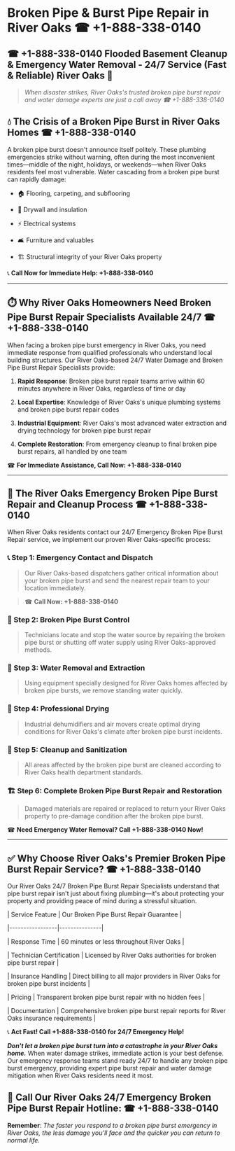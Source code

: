 # Broken Pipe & Burst Pipe Repair in River Oaks ☎ +1-888-338-0140  
## ☎ +1-888-338-0140 Flooded Basement Cleanup & Emergency Water Removal - 24/7 Service (Fast & Reliable) River Oaks 🚨  

> *When disaster strikes, River Oaks's trusted broken pipe burst repair and water damage experts are just a call away ☎ +1-888-338-0140*  

## 💧 The Crisis of a Broken Pipe Burst in River Oaks Homes ☎ +1-888-338-0140  

A broken pipe burst doesn't announce itself politely. These plumbing emergencies strike without warning, often during the most inconvenient times—middle of the night, holidays, or weekends—when River Oaks residents feel most vulnerable. Water cascading from a broken pipe burst can rapidly damage:  

* 🏠 Flooring, carpeting, and subflooring  
* 🧱 Drywall and insulation  
* ⚡ Electrical systems  
* 🛋️ Furniture and valuables  
* 🏗️ Structural integrity of your River Oaks property  

📞 **Call Now for Immediate Help: +1-888-338-0140**  

---  

## ⏱️ Why River Oaks Homeowners Need Broken Pipe Burst Repair Specialists Available 24/7 ☎ +1-888-338-0140  

When facing a broken pipe burst emergency in River Oaks, you need immediate response from qualified professionals who understand local building structures. Our River Oaks-based 24/7 Water Damage and Broken Pipe Burst Repair Specialists provide:  

1. **Rapid Response**: Broken pipe burst repair teams arrive within 60 minutes anywhere in River Oaks, regardless of time or day  
2. **Local Expertise**: Knowledge of River Oaks's unique plumbing systems and broken pipe burst repair codes  
3. **Industrial Equipment**: River Oaks's most advanced water extraction and drying technology for broken pipe burst repair  
4. **Complete Restoration**: From emergency cleanup to final broken pipe burst repairs, all handled by one team  

☎ **For Immediate Assistance, Call Now: +1-888-338-0140**  

---  

## 🔧 The River Oaks Emergency Broken Pipe Burst Repair and Cleanup Process ☎ +1-888-338-0140  

When River Oaks residents contact our 24/7 Emergency Broken Pipe Burst Repair service, we implement our proven River Oaks-specific process:  

### 📞 Step 1: Emergency Contact and Dispatch  
> Our River Oaks-based dispatchers gather critical information about your broken pipe burst and send the nearest repair team to your location immediately.  
> ☎ **Call Now: +1-888-338-0140**  

### 🚿 Step 2: Broken Pipe Burst Control  
> Technicians locate and stop the water source by repairing the broken pipe burst or shutting off water supply using River Oaks-approved methods.  

### 🌊 Step 3: Water Removal and Extraction  
> Using equipment specially designed for River Oaks homes affected by broken pipe bursts, we remove standing water quickly.  

### 💨 Step 4: Professional Drying  
> Industrial dehumidifiers and air movers create optimal drying conditions for River Oaks's climate after broken pipe burst incidents.  

### 🧼 Step 5: Cleanup and Sanitization  
> All areas affected by the broken pipe burst are cleaned according to River Oaks health department standards.  

### 🏗️ Step 6: Complete Broken Pipe Burst Repair and Restoration  
> Damaged materials are repaired or replaced to return your River Oaks property to pre-damage condition after the broken pipe burst.  

☎ **Need Emergency Water Removal? Call +1-888-338-0140 Now!**  

---  

## ✅ Why Choose River Oaks's Premier Broken Pipe Burst Repair Service? ☎ +1-888-338-0140  

Our River Oaks 24/7 Broken Pipe Burst Repair Specialists understand that pipe burst repair isn't just about fixing plumbing—it's about protecting your property and providing peace of mind during a stressful situation.  

| Service Feature | Our Broken Pipe Burst Repair Guarantee |  
|-----------------|---------------|  
| Response Time | 60 minutes or less throughout River Oaks |  
| Technician Certification | Licensed by River Oaks authorities for broken pipe burst repair |  
| Insurance Handling | Direct billing to all major providers in River Oaks for broken pipe burst incidents |  
| Pricing | Transparent broken pipe burst repair with no hidden fees |  
| Documentation | Comprehensive broken pipe burst repair reports for River Oaks insurance requirements |  

📞 **Act Fast! Call +1-888-338-0140 for 24/7 Emergency Help!**  

***Don't let a broken pipe burst turn into a catastrophe in your River Oaks home.*** When water damage strikes, immediate action is your best defense. Our emergency response teams stand ready 24/7 to handle any broken pipe burst emergency, providing expert pipe burst repair and water damage mitigation when River Oaks residents need it most.  

## 📱 Call Our River Oaks 24/7 Emergency Broken Pipe Burst Repair Hotline: ☎ +1-888-338-0140  

**Remember**: *The faster you respond to a broken pipe burst emergency in River Oaks, the less damage you'll face and the quicker you can return to normal life.*